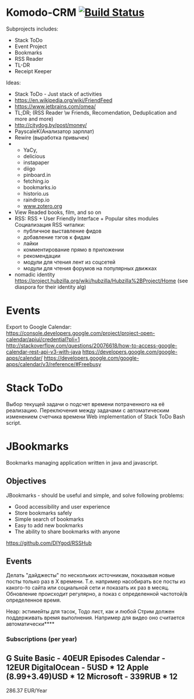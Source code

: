 Komodo-CRM [![Build Status](https://travis-ci.com/Heapy/Komodo-CRM.svg?branch=secret-branch)](https://travis-ci.com/Heapy/Komodo-CRM)
====

Subprojects includes:
* Stack ToDo
* Event Project
* Bookmarks
* RSS Reader
* TL-DR
* Receipt Keeper

Ideas: 
* Stack ToDo - Just stack of activities
* https://en.wikipedia.org/wiki/FriendFeed
* https://www.jetbrains.com/omea/
* TL;DR; (RSS Reader \w Friends, Recomendation, Deduplication and more and more)
* http://citydog.by/post/money/
* PayscaleK(Анализатор зарплат)
* Rewire (выработка привычек)
* * YaCy, 
  * delicious 
  * instapaper
  * diigo
  * pinboard.in 
  * fetching.io 
  * bookmarks.io
  * historio.us
  * raindrop.io
  * www.zotero.org
* View Readed books, film, and so on
* RSS: RSS + User Friendly Interface + Popular sites modules
  Социализация RSS читалки:
  - публичное выставление фидов
  - добавление тэгов к фидам
  - лайки
  - комментирование прямо в приложении
  - рекомендации
  - модули для чтения лент из соцсетей
  - модули для чтения форумов на популярных движках
* nomadic identity https://project.hubzilla.org/wiki/hubzilla/Hubzilla%2BProject/Home (see diaspora for their identity alg)  
  

Events
======

Export to Google Calendar:
https://console.developers.google.com/project/project-open-calendar/apiui/credential?pli=1
http://stackoverflow.com/questions/20076618/how-to-access-google-calendar-rest-api-v3-with-java
https://developers.google.com/google-apps/calendar/
https://developers.google.com/google-apps/calendar/v3/reference/#Freebusy
  

Stack ToDo
==========

Выбор текущей задачи о подсчет времени потраченного на её реализацию. Переключения между задачами с автоматическим изменением счетчика времени
Web implementation of Stack ToDo Bash script.


JBookmarks
==========

Bookmarks managing application written in java and javascript.

Objectives
----------

JBookmarks - should be useful and simple, and solve following problems:

* Good accessibility and user experience
* Store bookmarks safely
* Simple search of bookmarks
* Easy to add new bookmarks
* The ability to share bookmarks with anyone

https://github.com/DIYgod/RSSHub

Events
------
Делать "дайджесты" по нескольких источникам, показывая новые посты только раз в X времени. Т.е. например насобирать все посты из какого-то сайта или социальной сети и показать их раз в месяц. Обновление происходит регулярно, а показ с определенной частотой/в определенное время.


Heap: эстимейты для тасок, Тодо лист, как и любой Стрим должен поддерживать время выполнения. Например для видео оно считается автоматически****


### Subscriptions (per year)

G Suite Basic - 40EUR
Episodes Calendar  - 12EUR
DigitalOcean - 5USD * 12
Apple (8.99+3.49)USD * 12
Microsoft - 339RUB * 12
---------------------------
286.37 EUR/Year

